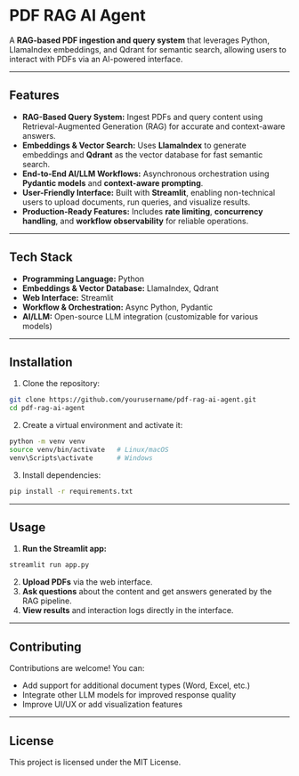 # PDF RAG AI Agent

A **RAG-based PDF ingestion and query system** that leverages Python, LlamaIndex embeddings, and Qdrant for semantic search, allowing users to interact with PDFs via an AI-powered interface.

---

## Features

* **RAG-Based Query System:** Ingest PDFs and query content using Retrieval-Augmented Generation (RAG) for accurate and context-aware answers.
* **Embeddings & Vector Search:** Uses **LlamaIndex** to generate embeddings and **Qdrant** as the vector database for fast semantic search.
* **End-to-End AI/LLM Workflows:** Asynchronous orchestration using **Pydantic models** and **context-aware prompting**.
* **User-Friendly Interface:** Built with **Streamlit**, enabling non-technical users to upload documents, run queries, and visualize results.
* **Production-Ready Features:** Includes **rate limiting**, **concurrency handling**, and **workflow observability** for reliable operations.

---

## Tech Stack

* **Programming Language:** Python
* **Embeddings & Vector Database:** LlamaIndex, Qdrant
* **Web Interface:** Streamlit
* **Workflow & Orchestration:** Async Python, Pydantic
* **AI/LLM:** Open-source LLM integration (customizable for various models)

---

## Installation

1. Clone the repository:

```bash
git clone https://github.com/yourusername/pdf-rag-ai-agent.git
cd pdf-rag-ai-agent
```

2. Create a virtual environment and activate it:

```bash
python -m venv venv
source venv/bin/activate   # Linux/macOS
venv\Scripts\activate      # Windows
```

3. Install dependencies:

```bash
pip install -r requirements.txt
```

---

## Usage

1. **Run the Streamlit app:**

```bash
streamlit run app.py
```

2. **Upload PDFs** via the web interface.
3. **Ask questions** about the content and get answers generated by the RAG pipeline.
4. **View results** and interaction logs directly in the interface.

---

## Contributing

Contributions are welcome! You can:

* Add support for additional document types (Word, Excel, etc.)
* Integrate other LLM models for improved response quality
* Improve UI/UX or add visualization features

---

## License

This project is licensed under the MIT License.
